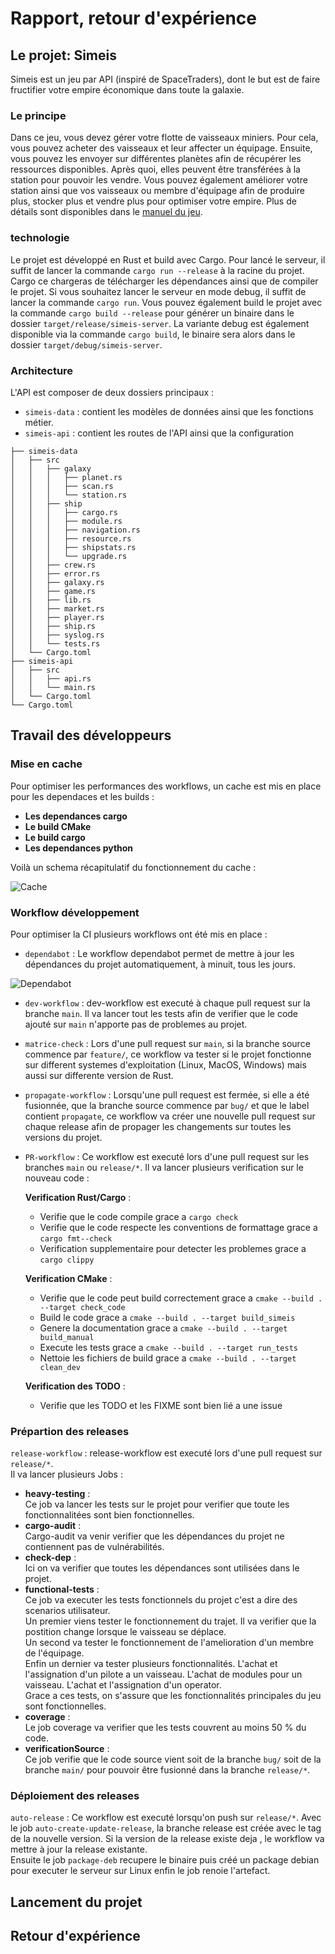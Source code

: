 # Rapport, retour d'expérience

## Le projet: Simeis

Simeis est un jeu par API (inspiré de SpaceTraders), dont le but est de faire fructifier votre
empire économique dans toute la galaxie.

### Le principe

Dans ce jeu, vous devez gérer votre flotte de vaisseaux miniers. Pour cela, vous pouvez acheter des vaisseaux et leur affecter un équipage. Ensuite, vous pouvez les envoyer sur différentes planètes afin de récupérer les ressources disponibles. Après quoi, elles peuvent être transférées à la station pour pouvoir les vendre. Vous pouvez également améliorer votre station ainsi que vos vaisseaux ou membre d'équipage afin de produire plus, stocker plus et vendre plus pour optimiser votre empire. Plus de détails sont disponibles dans le [manuel du jeu](./manual.pdf).

### technologie

Le projet est développé en Rust et build avec Cargo.
Pour lancé le serveur, il suffit de lancer la commande `cargo run --release` à la racine du projet.
Cargo ce chargeras de télécharger les dépendances ainsi que de compiler le projet.
Si vous souhaitez lancer le serveur en mode debug, il suffit de lancer la commande `cargo run`.
Vous pouvez également build le projet avec la commande `cargo build --release` pour générer un binaire dans le dossier `target/release/simeis-server`.
La variante debug est également disponible via la commande `cargo build`, le binaire sera alors dans le dossier `target/debug/simeis-server`.

### Architecture

L'API est composer de deux dossiers principaux :
- `simeis-data` : contient les modèles de données ainsi que les fonctions métier.
- `simeis-api` : contient les routes de l'API ainsi que la configuration

```
├── simeis-data
│   ├── src
│   │   ├── galaxy
│   │   │   ├── planet.rs
│   │   │   ├── scan.rs
│   │   │   └── station.rs
│   │   ├── ship
│   │   │   ├── cargo.rs
│   │   │   ├── module.rs
│   │   │   ├── navigation.rs
│   │   │   ├── resource.rs
│   │   │   ├── shipstats.rs
│   │   │   └── upgrade.rs
│   │   ├── crew.rs
│   │   ├── error.rs
│   │   ├── galaxy.rs
│   │   ├── game.rs
│   │   ├── lib.rs
│   │   ├── market.rs
│   │   ├── player.rs
│   │   ├── ship.rs
│   │   ├── syslog.rs
│   │   └── tests.rs
│   └── Cargo.toml
├── simeis-api
│   ├── src
│   │   ├── api.rs
│   │   └── main.rs
│   └── Cargo.toml
└── Cargo.toml
```


## Travail des développeurs
### Mise en cache  
Pour optimiser les performances des workflows, un cache est mis en place pour les dependaces et les builds :    
- **Les dependances cargo**  
- **Le build CMake**  
- **Le build cargo**  
- **Les dependances python**  

Voilà un schema récapitulatif du fonctionnement du cache :

![Cache](../Img_Rapport/Fonctionnement_Cache.png "Fonctionnement du cache")


### Workflow développement
Pour optimiser la CI plusieurs workflows ont été mis en place :
- `dependabot` :  Le workflow dependabot permet de mettre à jour les dépendances du projet automatiquement, à minuit, tous les jours.  


![Dependabot](../Img_Rapport/Dependabot.png "Dependabot")
- `dev-workflow` :  dev-workflow est executé à chaque pull request sur la branche `main`. Il va lancer tout les tests afin de verifier que le code ajouté sur `main` n'apporte pas de problemes au projet.
- `matrice-check` :  Lors d'une pull request sur `main`, si la branche source commence par `feature/`, ce workflow va tester si le projet fonctionne sur different systemes d'exploitation (Linux, MacOS, Windows) mais aussi sur differente version de Rust.
- `propagate-workflow` :  Lorsqu'une pull request est fermée, si elle a été fusionnée, que la branche source commence par `bug/` et que le label contient `propagate`, ce workflow va créer une nouvelle pull request sur chaque release afin de propager les changements sur toutes les versions du projet.
- `PR-workflow` :  Ce workflow est executé lors d'une pull request sur les branches `main` ou `release/*`. Il va lancer plusieurs verification sur le nouveau code :  

    **Verification Rust/Cargo** :  
    - Verifie que le code compile grace a `cargo check`
    - Verifie que le code respecte les conventions de formattage grace a `cargo fmt--check`
    - Verification supplementaire pour detecter les problemes grace a `cargo clippy`  
    
    **Verification CMake** :  
    - Verifie que le code peut build correctement grace a `cmake --build . --target check_code`  
    - Build le code grace a `cmake --build . --target build_simeis`  
    - Genere la documentation grace a `cmake --build . --target build_manual`  
    - Execute les tests grace a `cmake --build . --target run_tests`  
    - Nettoie les fichiers de build grace a `cmake --build . --target clean_dev`  
    
    **Verification des TODO** :  
    - Verifie que les TODO et les FIXME sont bien lié a une issue  




### Prépartion des releases  
`release-workflow` : release-workflow est executé lors d'une pull request sur `release/*`.  
Il va lancer plusieurs Jobs :  
- **heavy-testing** :  
        Ce job va lancer les tests sur le projet pour verifier que toute les fonctionnalitées sont bien fonctionnelles.  
- **cargo-audit** :  
        Cargo-audit va venir verifier que les dépendances du projet ne contiennent pas de vulnérabilités.  
- **check-dep** :  
        Ici on va verifier que toutes les dépendances sont utilisées dans le projet.  
- **functional-tests** :  
        Ce job va executer les tests fonctionnels du projet c'est a dire des scenarios utilisateur.  
        Un premier viens tester le fonctionnement du trajet. Il va verifier que la postition change lorsque le vaisseau se déplace.  
        Un second va tester le fonctionnement de l'amelioration d'un membre de l'équipage.  
        Enfin un dernier va tester plusieurs fonctionnalités. L'achat et l'assignation d'un pilote a un vaisseau. L'achat de modules pour un vaisseau. L'achat et l'assignation d'un operator.  
        Grace a ces tests, on s'assure que les fonctionnalités principales du jeu sont fonctionnelles.
- **coverage** :  
        Le job coverage va verifier que les tests couvrent au moins 50 % du code.
- **verificationSource** :  
        Ce job verifie que le code source vient soit de la branche `bug/` soit de la branche `main/` pour pouvoir être fusionné dans la branche `release/*`.  
### Déploiement des releases   
`auto-release` : Ce workflow est executé lorsqu'on push sur `release/*`. Avec le job `auto-create-update-release`, la branche release est créée avec le tag de la nouvelle version. Si la version de la release existe deja , le workflow va mettre à jour la release existante.   
Ensuite le job `package-deb` recupere le binaire puis créé un package debian pour executer le serveur sur Linux enfin le job renoie l'artefact.
## Lancement du projet
## Retour d'expérience